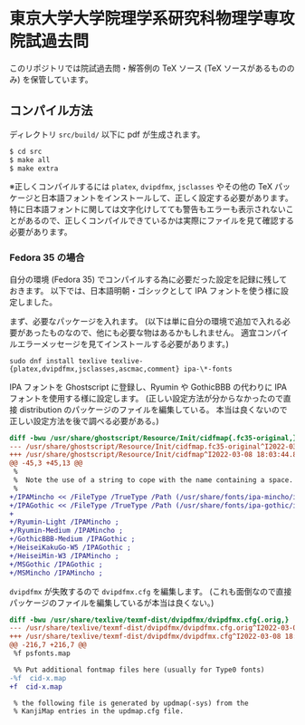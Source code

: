 # 東京大学大学院理学系研究科物理学専攻 院試過去問

このリポジトリでは院試過去問・解答例の TeX ソース (TeX ソースがあるもののみ) を保管しています。

## コンパイル方法

ディレクトリ `src/build/` 以下に pdf が生成されます。

```bash
$ cd src
$ make all
$ make extra
```

※正しくコンパイルするには `platex`, `dvipdfmx`, `jsclasses` やその他の TeX パッケージと日本語フォントをインストールして、正しく設定する必要があります。
特に日本語フォントに関しては文字化けしてても警告もエラーも表示されないことがあるので、正しくコンパイルできているかは実際にファイルを見て確認する必要があります。

### Fedora 35 の場合

自分の環境 (Fedora 35) でコンパイルする為に必要だった設定を記録に残しておきます。
以下では、日本語明朝・ゴシックとして IPA フォントを使う様に設定しました。

まず、必要なパッケージを入れます。
(以下は単に自分の環境で追加で入れる必要があったものなので、他にも必要な物はあるかもしれません。
適宜コンパイルエラーメッセージを見てインストールする必要があります。)

```
sudo dnf install texlive texlive-{platex,dvipdfmx,jsclasses,ascmac,comment} ipa-\*-fonts
```

IPA フォントを Ghostscript に登録し、Ryumin や GothicBBB の代わりに IPA フォントを使用する様に設定します。
(正しい設定方法が分からなかったので直接 distribution のパッケージのファイルを編集している。
本当は良くないので正しい設定方法を後で調べる必要がある。)


```diff
diff -bwu /usr/share/ghostscript/Resource/Init/cidfmap{.fc35-original,}
--- /usr/share/ghostscript/Resource/Init/cidfmap.fc35-original^I2022-03-08 18:03:21.435259617 +0900
+++ /usr/share/ghostscript/Resource/Init/cidfmap^I2022-03-08 18:03:44.829363136 +0900
@@ -45,3 +45,13 @@
 %
 %  Note the use of a string to cope with the name containing a space.
 %
+/IPAMincho << /FileType /TrueType /Path (/usr/share/fonts/ipa-mincho/ipam.ttf) /CSI [(Japan1) 6] >> ;
+/IPAGothic << /FileType /TrueType /Path (/usr/share/fonts/ipa-gothic/ipag.ttf) /CSI [(Japan1) 6] >> ;
+
+/Ryumin-Light /IPAMincho ;
+/Ryumin-Medium /IPAMincho ;
+/GothicBBB-Medium /IPAGothic ;
+/HeiseiKakuGo-W5 /IPAGothic ;
+/HeiseiMin-W3 /IPAMincho ;
+/MSGothic /IPAGothic ;
+/MSMincho /IPAMincho ;
```

`dvipdfmx` が失敗するので `dvipdfmx.cfg` を編集します。
(これも面倒なので直接パッケージのファイルを編集しているが本当は良くない。)

```diff
diff -bwu /usr/share/texlive/texmf-dist/dvipdfmx/dvipdfmx.cfg{.orig,}
--- /usr/share/texlive/texmf-dist/dvipdfmx/dvipdfmx.cfg.orig^I2022-03-08 18:16:11.270766802 +0900
+++ /usr/share/texlive/texmf-dist/dvipdfmx/dvipdfmx.cfg^I2022-03-08 18:16:24.653827910 +0900
@@ -216,7 +216,7 @@
 %f psfonts.map

 %% Put additional fontmap files here (usually for Type0 fonts)
-%f  cid-x.map
+f  cid-x.map

 % the following file is generated by updmap(-sys) from the
 % KanjiMap entries in the updmap.cfg file.
```
